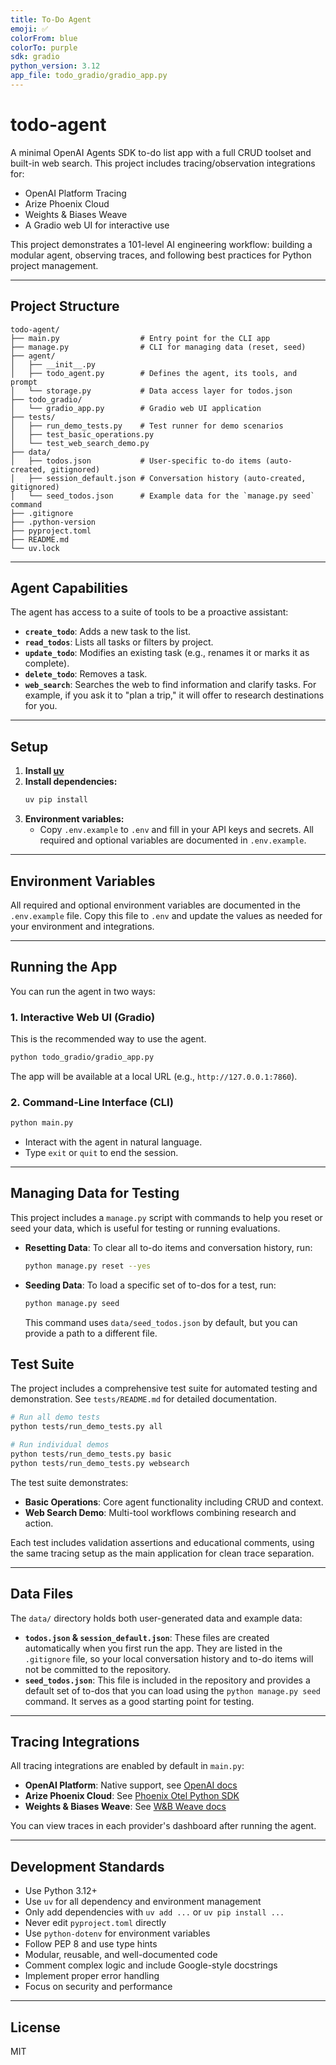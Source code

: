 ```yaml
---
title: To-Do Agent
emoji: ✅
colorFrom: blue
colorTo: purple
sdk: gradio
python_version: 3.12
app_file: todo_gradio/gradio_app.py
---
```


# todo-agent

A minimal OpenAI Agents SDK to-do list app with a full CRUD toolset and built-in web search. This project includes tracing/observation integrations for:
- OpenAI Platform Tracing
- Arize Phoenix Cloud
- Weights & Biases Weave
- A Gradio web UI for interactive use

This project demonstrates a 101-level AI engineering workflow: building a modular agent, observing traces, and following best practices for Python project management.

---

## Project Structure

```
todo-agent/
├── main.py                  # Entry point for the CLI app
├── manage.py                # CLI for managing data (reset, seed)
├── agent/
│   ├── __init__.py
│   ├── todo_agent.py        # Defines the agent, its tools, and prompt
│   └── storage.py           # Data access layer for todos.json
├── todo_gradio/
│   └── gradio_app.py        # Gradio web UI application
├── tests/
│   ├── run_demo_tests.py    # Test runner for demo scenarios
│   ├── test_basic_operations.py
│   └── test_web_search_demo.py
├── data/
│   ├── todos.json           # User-specific to-do items (auto-created, gitignored)
│   ├── session_default.json # Conversation history (auto-created, gitignored)
│   └── seed_todos.json      # Example data for the `manage.py seed` command
├── .gitignore
├── .python-version
├── pyproject.toml
├── README.md
└── uv.lock
```

---

## Agent Capabilities

The agent has access to a suite of tools to be a proactive assistant:

- **`create_todo`**: Adds a new task to the list.
- **`read_todos`**: Lists all tasks or filters by project.
- **`update_todo`**: Modifies an existing task (e.g., renames it or marks it as complete).
- **`delete_todo`**: Removes a task.
- **`web_search`**: Searches the web to find information and clarify tasks. For example, if you ask it to "plan a trip," it will offer to research destinations for you.

---

## Setup

1. **Install [uv](https://github.com/astral-sh/uv)**
2. **Install dependencies:**
   ```sh
   uv pip install
   ```
3. **Environment variables:**
   - Copy `.env.example` to `.env` and fill in your API keys and secrets. All required and optional variables are documented in `.env.example`.

---

## Environment Variables

All required and optional environment variables are documented in the `.env.example` file. Copy this file to `.env` and update the values as needed for your environment and integrations.

---

## Running the App

You can run the agent in two ways:

### 1. Interactive Web UI (Gradio)

This is the recommended way to use the agent.
```sh
python todo_gradio/gradio_app.py
```
The app will be available at a local URL (e.g., `http://127.0.0.1:7860`).

### 2. Command-Line Interface (CLI)
```sh
python main.py
```
- Interact with the agent in natural language.
- Type `exit` or `quit` to end the session.

---

## Managing Data for Testing

This project includes a `manage.py` script with commands to help you reset or seed your data, which is useful for testing or running evaluations.

-   **Resetting Data**: To clear all to-do items and conversation history, run:
    ```sh
    python manage.py reset --yes
    ```
-   **Seeding Data**: To load a specific set of to-dos for a test, run:
    ```sh
    python manage.py seed
    ```
    This command uses `data/seed_todos.json` by default, but you can provide a path to a different file.

## Test Suite

The project includes a comprehensive test suite for automated testing and demonstration. See `tests/README.md` for detailed documentation.

```sh
# Run all demo tests
python tests/run_demo_tests.py all

# Run individual demos
python tests/run_demo_tests.py basic
python tests/run_demo_tests.py websearch
```

The test suite demonstrates:
- **Basic Operations**: Core agent functionality including CRUD and context.
- **Web Search Demo**: Multi-tool workflows combining research and action.

Each test includes validation assertions and educational comments, using the same tracing setup as the main application for clean trace separation.

---

## Data Files

The `data/` directory holds both user-generated data and example data:

- **`todos.json` & `session_default.json`**: These files are created automatically when you first run the app. They are listed in the `.gitignore` file, so your local conversation history and to-do items will not be committed to the repository.
- **`seed_todos.json`**: This file is included in the repository and provides a default set of to-dos that you can load using the `python manage.py seed` command. It serves as a good starting point for testing.

---

## Tracing Integrations

All tracing integrations are enabled by default in `main.py`:
- **OpenAI Platform**: Native support, see [OpenAI docs](https://platform.openai.com/docs/observability/overview)
- **Arize Phoenix Cloud**: See [Phoenix Otel Python SDK](https://arize.com/docs/phoenix/sdk-api-reference/python-pacakges/arize-phoenix-otel)
- **Weights & Biases Weave**: See [W&B Weave docs](https://docs.wandb.ai/guides/weave)

You can view traces in each provider's dashboard after running the agent.

---

## Development Standards

- Use Python 3.12+
- Use `uv` for all dependency and environment management
- Only add dependencies with `uv add ...` or `uv pip install ...`
- Never edit `pyproject.toml` directly
- Use `python-dotenv` for environment variables
- Follow PEP 8 and use type hints
- Modular, reusable, and well-documented code
- Comment complex logic and include Google-style docstrings
- Implement proper error handling
- Focus on security and performance

---

## License

MIT
